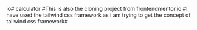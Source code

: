io# calculator
#This is also the cloning project from frontendmentor.io
#I have used the tailwind css framework as i am trying to get the concept of tailwind css framework#
